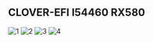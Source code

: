  ## CLOVER-EFI I54460 RX580
 
![1](https://cdn.jsdelivr.net/gh/77201314/CLOVER/imgs/QQ20200324-133041.png)
![2](https://cdn.jsdelivr.net/gh/77201314/CLOVER/imgs/QQ20200324-133132.png)
![3](https://cdn.jsdelivr.net/gh/77201314/CLOVER/imgs/QQ20200324-133159.png)
![4](https://cdn.jsdelivr.net/gh/77201314/CLOVER/imgs/QQ20200324-133347.png)